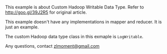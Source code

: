 This example is about Custom Hadoop Writable Data Type. Refer to http://goo.gl/39J2R5 for original article.

This example doesn't have any implementations in mapper and reducer. It is just an example.

The custom Hadoop data type class in this exmaple is <code>LogWritable</code>.

Any questions, contact zlmoment@gmail.com